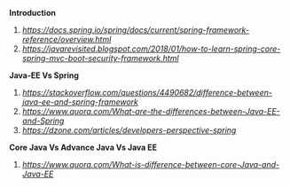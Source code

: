 
**Introduction**
1. *https://docs.spring.io/spring/docs/current/spring-framework-reference/overview.html*
2. *https://javarevisited.blogspot.com/2018/01/how-to-learn-spring-core-spring-mvc-boot-security-framework.html*

**Java-EE Vs Spring**
1. *https://stackoverflow.com/questions/4490682/difference-between-java-ee-and-spring-framework*
2. *https://www.quora.com/What-are-the-differences-between-Java-EE-and-Spring*
3. *https://dzone.com/articles/developers-perspective-spring*

**Core Java Vs Advance Java Vs Java EE**
1. *https://www.quora.com/What-is-difference-between-core-Java-and-Java-EE*
